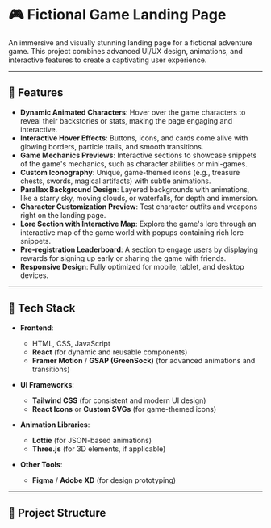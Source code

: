 # 🎮 Fictional Game Landing Page

An immersive and visually stunning landing page for a fictional adventure game. This project combines advanced UI/UX design, animations, and interactive features to create a captivating user experience.

---

## 🚀 Features

- **Dynamic Animated Characters**: Hover over the game characters to reveal their backstories or stats, making the page engaging and interactive.
- **Interactive Hover Effects**: Buttons, icons, and cards come alive with glowing borders, particle trails, and smooth transitions.
- **Game Mechanics Previews**: Interactive sections to showcase snippets of the game's mechanics, such as character abilities or mini-games.
- **Custom Iconography**: Unique, game-themed icons (e.g., treasure chests, swords, magical artifacts) with subtle animations.
- **Parallax Background Design**: Layered backgrounds with animations, like a starry sky, moving clouds, or waterfalls, for depth and immersion.
- **Character Customization Preview**: Test character outfits and weapons right on the landing page.
- **Lore Section with Interactive Map**: Explore the game's lore through an interactive map of the game world with popups containing rich lore snippets.
- **Pre-registration Leaderboard**: A section to engage users by displaying rewards for signing up early or sharing the game with friends.
- **Responsive Design**: Fully optimized for mobile, tablet, and desktop devices.

---

## 🎨 Tech Stack

- **Frontend**:  
  - HTML, CSS, JavaScript  
  - **React** (for dynamic and reusable components)  
  - **Framer Motion** / **GSAP (GreenSock)** (for advanced animations and transitions)  

- **UI Frameworks**:  
  - **Tailwind CSS** (for consistent and modern UI design)  
  - **React Icons** or **Custom SVGs** (for game-themed icons)  

- **Animation Libraries**:  
  - **Lottie** (for JSON-based animations)  
  - **Three.js** (for 3D elements, if applicable)  

- **Other Tools**:  
  - **Figma** / **Adobe XD** (for design prototyping)  

---

## 📁 Project Structure


